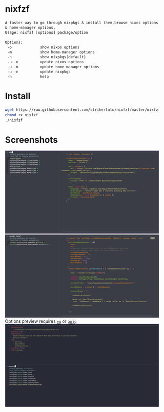 # nixfzf

```
A faster way to go through nixpkgs & install them,browse nixos options & home-manager options,
Usage: nixfzf [options] package/option

Options:
 -o             show nixos options
 -m             show home-manager options
 -n             show nixpkgs(default)
 -u -o          update nixos options
 -u -m          update home-manager options
 -u -n          update nixpkgs
 -h             help
```

# Install

```sh
wget https://raw.githubusercontent.com/strikerlulu/nixfzf/master/nixfzf
chmod +x nixfzf
./nixfzf
```

# Screenshots

![AdguardHome](./shots/1.png?raw=true)
![Vscode extensions](./shots/2.png?raw=true)
Options preview requires [`yq`](https://github.com/mikefarah/yq) or [`gojq`](https://github.com/itchyny/gojq)
![AdguardHome Options](./shots/3.png?raw=true)
